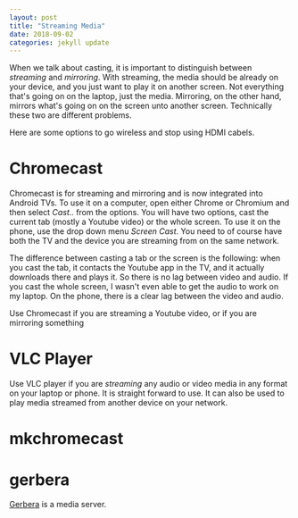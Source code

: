 ```yaml
---
layout: post
title: "Streaming Media"
date: 2018-09-02
categories: jekyll update
---
```


When we talk about casting, it is important to distinguish between *streaming* and *mirroring*.  With streaming, the media should be already on your device, and you just want to play it on another screen. Not everything that's going on on the laptop, just the media. Mirroring, on the other hand, mirrors what's going on on the screen unto another screen. Technically these two are different problems.

Here are some options to go wireless and stop using HDMI cabels.

# Chromecast
Chromecast is for streaming and mirroring and is now integrated into Android TVs. To use it on a computer, open either Chrome or Chromium and then select *Cast..* from the options. You will have two options, cast the current tab (mostly a Youtube video) or the whole screen. To use it on the phone, use the drop down menu *Screen Cast*. You need to of course have both the TV and the device you are streaming from on the same network.

The difference between casting a tab or the screen is the following: when you cast the tab, it contacts the Youtube app in the TV, and it actually downloads there and plays it. So there is no lag between video and audio. If you cast the whole screen, I wasn't even able to get the audio to work on my laptop. On the phone, there is a clear lag between the video and audio.

Use Chromecast if you are streaming a Youtube video, or if you are mirroring something

# VLC Player
Use VLC player if you are *streaming* any audio or video media in any format on your laptop or phone. It is straight forward to use. It can also be used to play media streamed from another device on your network. 

# mkchromecast

# gerbera
[Gerbera](https://gerbera.io/) is a media server.


